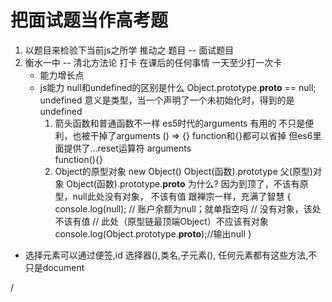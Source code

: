 # 把面试题当作高考题
  1. 以题目来检验下当前js之所学 推动之
     题目 -- 面试题目
  2. 衡水一中 -- 清北方法论
        打卡    在课后的任何事情    一天至少打一次卡
        - 能力增长点
        - js能力
            null和undefined的区别是什么
            Object.prototype.__proto__ == null;
            undefined 意义是类型，当一个声明了一个未初始化时，得到的是undefined
            1. 箭头函数和普通函数不一样
            es5时代的arguments 有用的
            不只是便利，也被干掉了arguments
            () => {}        function和{}都可以省掉  但es6里面提供了...reset运算符
            arguments    
            function(){}
            2. Object的原型对象
            new Object()
            Object(函数).prototype
            父(原型)对象
            Object(函数).prototype.__proto__
            为什么?
            因为到顶了，不该有原型，null此处没有对象， 不该有值
            跟禅宗一样，充满了智慧
            {
                console.log(null);
                // 账户余额为null；就单指空吗
                // 没有对象，该处不该有值
                // 此处（原型链最顶端Object）不应该有对象
                console.log(Object.prototype.__proto__);//输出null
            }

- 选择元素可以通过便签,id 选择器(),类名,子元素(),
任何元素都有这些方法,不只是document

/